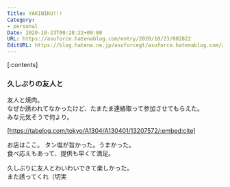 ```yaml
---
Title: YAKINIKU!!!
Category:
- personal
Date: 2020-10-23T00:28:22+09:00
URL: https://asuforce.hatenablog.com/entry/2020/10/23/002822
EditURL: https://blog.hatena.ne.jp/asuforcegt/asuforce.hatenablog.com/atom/entry/26006613644002413
---
```


[:contents]

###  久しぶりの友人と

友人と焼肉。  
なぜか誘われてなかったけど、たまたま連絡取って参加させてもらえた。  
みな元気そうで何より。

[https://tabelog.com/tokyo/A1304/A130401/13207572/:embed:cite]

お店はここ。
タン塩が旨かった。うまかった。  
食べ応えもあって、提供も早くて満足。

久しぶりに友人とわいわいできて楽しかった。  
また誘ってくれ（切実
